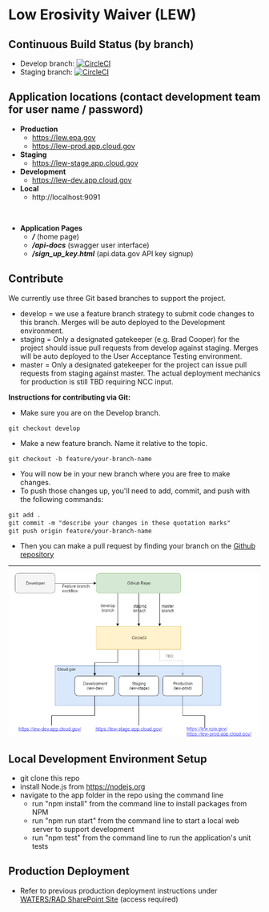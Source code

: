 
# Low Erosivity Waiver (LEW)

## Continuous Build Status (by branch)

* Develop branch: [![CircleCI](https://circleci.com/gh/Eastern-Research-Group/lew/tree/develop.svg?style=svg&circle-token=fd2c6fd923415a86fb853f1886e28fce233aa771)](https://circleci.com/gh/Eastern-Research-Group/lew/tree/develop)
* Staging branch: [![CircleCI](https://circleci.com/gh/Eastern-Research-Group/lew/tree/staging.svg?style=svg&circle-token=fd2c6fd923415a86fb853f1886e28fce233aa771)](https://circleci.com/gh/Eastern-Research-Group/lew/tree/staging)

  
## Application locations (contact development team for user name / password)

 - **Production**
   - https://lew.epa.gov
   - https://lew-prod.app.cloud.gov  
 - **Staging**
   - https://lew-stage.app.cloud.gov
 - **Development**
   - https://lew-dev.app.cloud.gov
 - **Local**
   - http://localhost:9091
   
</br>

 - **Application Pages**
   - ***/*** (home page)
   - ***/api-docs*** (swagger user interface)
   - ***/sign_up_key.html*** (api.data.gov API key signup)
   
## Contribute

We currently use three Git based branches to support the project.

- develop = we use a feature branch strategy to submit code changes to this branch. Merges will be auto deployed to the Development environment.
- staging = Only a designated gatekeeper (e.g. Brad Cooper) for the project should issue pull requests from develop against staging. Merges will be auto deployed to the User Acceptance Testing environment.
- master = Only a designated gatekeeper for the project can issue pull requests from staging against master. The actual deployment mechanics for production is still TBD requiring NCC input.


**Instructions for contributing via Git:**

- Make sure you are on the Develop branch.

```
git checkout develop
```

- Make a new feature branch. Name it relative to the topic.

```
git checkout -b feature/your-branch-name
```

- You will now be in your new branch where you are free to make changes.
- To push those changes up, you'll need to add, commit, and push with the following commands:

```
git add .
git commit -m "describe your changes in these quotation marks"
git push origin feature/your-branch-name
```

- Then you can make a pull request by finding your branch on the
  [Github repository](https://github.com/Eastern-Research-Group/lew/branches)

***
![LEW DevOps Pipeline](/docs/img/LEW%20DevOps%20Pipeline.png?raw=true "LEW DevOps Pipeline")

## Local Development Environment Setup

- git clone this repo
- install Node.js from https://nodejs.org
- navigate to the app folder in the repo using the command line
  - run "npm install" from the command line to install packages from NPM
  - run "npm run start" from the command line to start a local web server to support development
  - run "npm test" from the command line to run the application's unit tests

## Production Deployment

- Refer to previous production deployment instructions under [WATERS/RAD SharePoint Site](https://usepa.sharepoint.com/sites/OW/IO/PMO/ITPortfolio/RAD/Shared%20Documents/Forms/AllItems.aspx?viewpath=%2Fsites%2FOW%2FIO%2FPMO%2FITPortfolio%2FRAD%2FShared%20Documents%2FForms%2FAllItems%2Easpx&id=%2Fsites%2FOW%2FIO%2FPMO%2FITPortfolio%2FRAD%2FShared%20Documents%2F04%20%2D%20Design%2C%20Development%2C%20and%20Deployment%2FLEW%2FDeployment%20Instructions) (access required)
